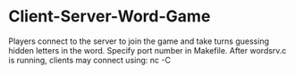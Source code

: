# Client-Server-Word-Game
Players connect to the server to join the game and take turns guessing hidden letters in the word.
Specify port number in Makefile.
After wordsrv.c is running, clients may connect using: nc -C <hostname> <portnumber>
